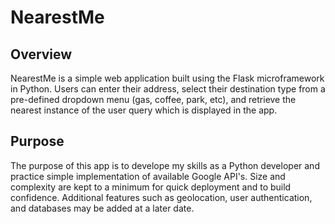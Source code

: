 # NearestMe

## Overview
NearestMe is a simple web application built using the Flask microframework in Python.  Users can enter their
address, select their destination type from a pre-defined dropdown menu (gas, coffee, park, etc), and retrieve
the nearest instance of the user query which is displayed in the app.

## Purpose
The purpose of this app is to develope my skills as a Python developer and practice simple implementation of
available Google API's.  Size and complexity are kept to a minimum for quick deployment and to build confidence.  Additional features such as geolocation, user authentication, and databases may be added at a later date.  
